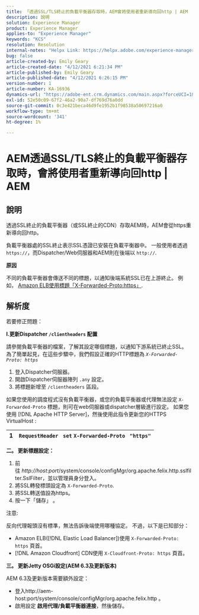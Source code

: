 ```yaml
---
title: 「透過SSL/TLS終止的負載平衡器存取時，AEM會將使用者重新導向回http | AEM
description: 說明
solution: Experience Manager
product: Experience Manager
applies-to: "Experience Manager"
keywords: "KCS"
resolution: Resolution
internal-notes: "Helpx Link: https://helpx.adobe.com/experience-manager/kb/AEM-redirecting-back-to-http-on-accessed-via-SSL-terminated-Load-Balancer.html"
bug: false
article-created-by: Emily Geary
article-created-date: "4/12/2021 6:21:34 PM"
article-published-by: Emily Geary
article-published-date: "4/12/2021 6:26:15 PM"
version-number: 1
article-number: KA-16936
dynamics-url: "https://adobe-ent.crm.dynamics.com/main.aspx?forceUCI=1&pagetype=entityrecord&etn=knowledgearticle&id=684ec8e8-bb9b-eb11-b1ac-000d3a3680d8"
exl-id: 52e50c09-67f2-46a2-90a7-df769d76a0dd
source-git-commit: 0c3e421beca46d9fe1952b1f98538a50697216a0
workflow-type: tm+mt
source-wordcount: '341'
ht-degree: 1%

---
```


# AEM透過SSL/TLS終止的負載平衡器存取時，會將使用者重新導向回http | AEM

## 說明


透過SSL終止的負載平衡器（或SSL終止的CDN）存取AEM時，AEM會從https重新導向回http。

負載平衡器處的SSL終止表示SSL憑證已安裝在負載平衡器中。 一般使用者透過 `https://`，而Dispatcher/Web伺服器和AEM則在後端以 `http://`.



<b>原因</b>

不同的負載平衡器會傳送不同的標題，以通知後端系統SSL已在上游終止。 例如， [Amazon ELB使用標題「X-Forwarded-Proto:https」](https://docs.aws.amazon.com/elasticloadbalancing/latest/classic/x-forwarded-headers.html#x-forwarded-proto).


## 解析度


若要修正問題：

<b>I.更新Dispatcher `/clientheaders` 配置</b>

請參閱負載平衡器的檔案，了解其設定哪個標題，以通知下游系統已終止SSL。 為了簡單起見，在這些步驟中，我們假設正確的HTTP標題為 *`X-Forwarded-Proto: https`*

1. 登入Dispatcher伺服器。
2. 開啟Dispatcher伺服器陣列 `.any` 設定。
3. 將標題新增至 `/clientheaders` 區段。


如果您使用的調度程式沒有負載平衡器，或您的負載平衡器或代理無法設定 `X-Forwarded-Proto` 標題，則可在web伺服器或dispatcher層級進行設定。 如果您使用 [!DNL Apache HTTP Server]，然後使用此指令更新您的HTTPS VirtualHost :


| 1 | `RequestHeader ` `set` `X-Forwarded-Proto ` `"https"` |
| --- | --- |


<b>二。 更新標題設定：</b>

1. 前往 *http://host:port*/system/console/configMgr/org.apache.felix.http.sslfilter.SslFilter，並以管理員身分登入。
2. 將SSL轉發標頭設定為 `X-Forwarded-Proto`.
3. 將SSL轉送值設為https。
4. 按一下「儲存」 。


注意:

反向代理報頭沒有標準，無法告訴後端使用哪種協定。 不過，以下是已知部分：

- Amazon ELB([!DNL Elastic Load Balancer])使用 `X-Forwarded-Proto: https` 頁首。
- [!DNL Amazon Cloudfront] CDN使用 `X-Cloudfront-Proto: https` 頁首。


<b>三。 更新Jetty OSGi設定(AEM 6.3及更新版本)</b>

AEM 6.3及更新版本需要額外設定：

- 登入http://aem-host:port/system/console/configMgr/org.apache.felix.http 。
- 啟用設定 <b>啟用代理/負載平衡器連接</b>，然後儲存。
